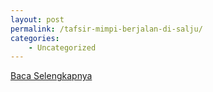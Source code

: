 ```yaml
---
layout: post
permalink: /tafsir-mimpi-berjalan-di-salju/
categories:
    - Uncategorized
---
```


[Baca Selengkapnya](/02)